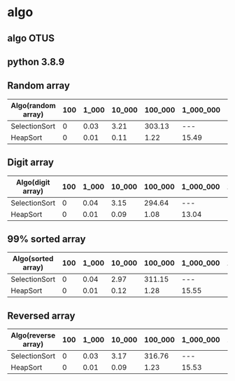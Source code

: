 # algo
## algo OTUS  
## python 3.8.9

## Random array  
| Algo(random array) | 100 | 1_000 | 10_000 | 100_000    | 1_000_000 | 10_000_000 |
|--------------------|-----|-------|--------|------------|-----------|------------|
| SelectionSort      | 0   | 0.03  | 3.21   | 303.13     | ---       | ---        |
| HeapSort           | 0   | 0.01  | 0.11   | 1.22       | 15.49     | 224.27     |
## Digit array  
| Algo(digit array) | 100 | 1_000 | 10_000 | 100_000 | 1_000_000 | 10_000_000 |
|-------------------|-----|-------|--------|---------|-----------|------------|
| SelectionSort     | 0   | 0.04  | 3.15   | 294.64  | ---       | ---        |
| HeapSort          | 0   | 0.01  | 0.09   | 1.08    | 13.04     | 148.87     |
## 99% sorted array  
| Algo(sorted array) | 100 | 1_000 | 10_000 | 100_000 | 1_000_000 | 10_000_000 |
|--------------------|-----|-------|--------|---------|-----------|------------|
| SelectionSort      | 0   | 0.04  | 2.97   | 311.15  | ---       | ---        |
| HeapSort           | 0   | 0.01  | 0.12   | 1.28    | 15.55     | 193.54     |
## Reversed array  
| Algo(reverse array) | 100 | 1_000 | 10_000 | 100_000 | 1_000_000 | 10_000_000 |
|---------------------|-----|-------|--------|---------|-----------|------------|
| SelectionSort       | 0   | 0.03  | 3.17   | 316.76  | ---       | ---        |
| HeapSort            | 0   | 0.01  | 0.09   | 1.23    | 15.53     | 179.26     |